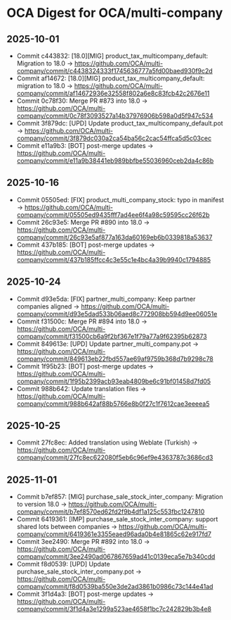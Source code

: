 # OCA Digest for OCA/multi-company

## 2025-10-01

- Commit c443832: [18.0][MIG] product_tax_multicompany_default: Migration to 18.0 → https://github.com/OCA/multi-company/commit/c4438324333f1745636777a5fd00baed930f9c2d
- Commit af14672: [18.0][MIG] product_tax_multicompany_default: migration to 18.0 → https://github.com/OCA/multi-company/commit/af14672936e32558f802a6e8c83fcb42c2676e11
- Commit 0c78f30: Merge PR #873 into 18.0 → https://github.com/OCA/multi-company/commit/0c78f3093527a14b37976906b598a0d5f947c534
- Commit 3f879dc: [UPD] Update product_tax_multicompany_default.pot → https://github.com/OCA/multi-company/commit/3f879dc030a2ca54ba56c2cac54ffca5d5c03cec
- Commit e11a9b3: [BOT] post-merge updates → https://github.com/OCA/multi-company/commit/e11a9b38441eb989bbfbe55036960ceb2da4c86b

## 2025-10-16

- Commit 05505ed: [FIX] product_multi_company_stock: typo in manifest → https://github.com/OCA/multi-company/commit/05505ed9435fff7ad4ee6f4a98c59595cc26f62b
- Commit 26c93e5: Merge PR #890 into 18.0 → https://github.com/OCA/multi-company/commit/26c93e5af877a163da60169eb6b0339818a53637
- Commit 437b185: [BOT] post-merge updates → https://github.com/OCA/multi-company/commit/437b185ffcc4c3e55c1e4bc4a39b9940c1794885

## 2025-10-24

- Commit d93e5da: [FIX] partner_multi_company: Keep partner companies aligned → https://github.com/OCA/multi-company/commit/d93e5dad533b06aed8c772908bb594d9ee06051e
- Commit f31500c: Merge PR #894 into 18.0 → https://github.com/OCA/multi-company/commit/f31500cb6a9f2bf367e1f79a77a9f62395b62873
- Commit 849613e: [UPD] Update partner_multi_company.pot → https://github.com/OCA/multi-company/commit/849613eb22fbd557ae69af9759b368d7b9298c78
- Commit 1f95b23: [BOT] post-merge updates → https://github.com/OCA/multi-company/commit/1f95b2399acb93eab4809be6c91bf01458d7fd05
- Commit 988b642: Update translation files → https://github.com/OCA/multi-company/commit/988b642af88b5766e8b0f27c1f7612cae3eeeea5

## 2025-10-25

- Commit 27fc8ec: Added translation using Weblate (Turkish) → https://github.com/OCA/multi-company/commit/27fc8ec622080f5eb6c96ef9e4363787c3686cd3

## 2025-11-01

- Commit b7ef857: [MIG] purchase_sale_stock_inter_company: Migration to version 18.0 → https://github.com/OCA/multi-company/commit/b7ef8570ed62fd2f9b4df1a125c553fbc1247810
- Commit 6419361: [IMP] purchase_sale_stock_inter_company: support shared lots between companies → https://github.com/OCA/multi-company/commit/6419361e3355eaed96ada0b4e81865c62e917fd7
- Commit 3ee2490: Merge PR #892 into 18.0 → https://github.com/OCA/multi-company/commit/3ee2490ad067867659ad41c0139eca5e7b340cdd
- Commit f8d0539: [UPD] Update purchase_sale_stock_inter_company.pot → https://github.com/OCA/multi-company/commit/f8d0539ba550e3de2ad3861b0986c73c144e41ad
- Commit 3f1d4a3: [BOT] post-merge updates → https://github.com/OCA/multi-company/commit/3f1d4a3e1299a523ae4658f1bc7c242829b3b4e8

